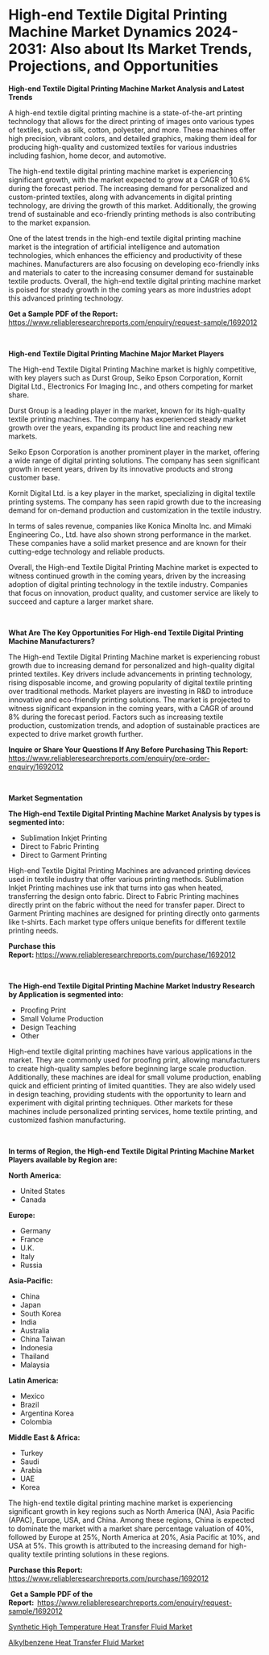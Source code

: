 <p><h1>High-end Textile Digital Printing Machine Market Dynamics 2024-2031: Also about Its Market Trends, Projections, and Opportunities</h1></p><p><strong>High-end Textile Digital Printing Machine Market Analysis and Latest Trends</strong></p>
<p><p>A high-end textile digital printing machine is a state-of-the-art printing technology that allows for the direct printing of images onto various types of textiles, such as silk, cotton, polyester, and more. These machines offer high precision, vibrant colors, and detailed graphics, making them ideal for producing high-quality and customized textiles for various industries including fashion, home decor, and automotive.</p><p>The high-end textile digital printing machine market is experiencing significant growth, with the market expected to grow at a CAGR of 10.6% during the forecast period. The increasing demand for personalized and custom-printed textiles, along with advancements in digital printing technology, are driving the growth of this market. Additionally, the growing trend of sustainable and eco-friendly printing methods is also contributing to the market expansion.</p><p>One of the latest trends in the high-end textile digital printing machine market is the integration of artificial intelligence and automation technologies, which enhances the efficiency and productivity of these machines. Manufacturers are also focusing on developing eco-friendly inks and materials to cater to the increasing consumer demand for sustainable textile products. Overall, the high-end textile digital printing machine market is poised for steady growth in the coming years as more industries adopt this advanced printing technology.</p></p>
<p><strong>Get a Sample PDF of the Report:&nbsp;</strong> <a href="https://www.reliableresearchreports.com/enquiry/request-sample/1692012">https://www.reliableresearchreports.com/enquiry/request-sample/1692012</a></p>
<p>&nbsp;</p>
<p><strong>High-end Textile Digital Printing Machine Major Market Players</strong></p>
<p><p>The High-end Textile Digital Printing Machine market is highly competitive, with key players such as Durst Group, Seiko Epson Corporation, Kornit Digital Ltd., Electronics For Imaging Inc., and others competing for market share.</p><p>Durst Group is a leading player in the market, known for its high-quality textile printing machines. The company has experienced steady market growth over the years, expanding its product line and reaching new markets.</p><p>Seiko Epson Corporation is another prominent player in the market, offering a wide range of digital printing solutions. The company has seen significant growth in recent years, driven by its innovative products and strong customer base.</p><p>Kornit Digital Ltd. is a key player in the market, specializing in digital textile printing systems. The company has seen rapid growth due to the increasing demand for on-demand production and customization in the textile industry.</p><p>In terms of sales revenue, companies like Konica Minolta Inc. and Mimaki Engineering Co., Ltd. have also shown strong performance in the market. These companies have a solid market presence and are known for their cutting-edge technology and reliable products.</p><p>Overall, the High-end Textile Digital Printing Machine market is expected to witness continued growth in the coming years, driven by the increasing adoption of digital printing technology in the textile industry. Companies that focus on innovation, product quality, and customer service are likely to succeed and capture a larger market share.</p></p>
<p>&nbsp;</p>
<p><strong>What Are The Key Opportunities For High-end Textile Digital Printing Machine Manufacturers?</strong></p>
<p><p>The High-end Textile Digital Printing Machine market is experiencing robust growth due to increasing demand for personalized and high-quality digital printed textiles. Key drivers include advancements in printing technology, rising disposable income, and growing popularity of digital textile printing over traditional methods. Market players are investing in R&D to introduce innovative and eco-friendly printing solutions. The market is projected to witness significant expansion in the coming years, with a CAGR of around 8% during the forecast period. Factors such as increasing textile production, customization trends, and adoption of sustainable practices are expected to drive market growth further.</p></p>
<p><strong>Inquire or Share Your Questions If Any Before Purchasing This Report:</strong> <a href="https://www.reliableresearchreports.com/enquiry/pre-order-enquiry/1692012">https://www.reliableresearchreports.com/enquiry/pre-order-enquiry/1692012</a></p>
<p>&nbsp;</p>
<p><strong>Market Segmentation</strong></p>
<p><strong>The High-end Textile Digital Printing Machine Market Analysis by types is segmented into:</strong></p>
<p><ul><li>Sublimation Inkjet Printing</li><li>Direct to Fabric Printing</li><li>Direct to Garment Printing</li></ul></p>
<p><p>High-end Textile Digital Printing Machines are advanced printing devices used in textile industry that offer various printing methods. Sublimation Inkjet Printing machines use ink that turns into gas when heated, transferring the design onto fabric. Direct to Fabric Printing machines directly print on the fabric without the need for transfer paper. Direct to Garment Printing machines are designed for printing directly onto garments like t-shirts. Each market type offers unique benefits for different textile printing needs.</p></p>
<p><strong>Purchase this Report:&nbsp;</strong><a href="https://www.reliableresearchreports.com/purchase/1692012">https://www.reliableresearchreports.com/purchase/1692012</a></p>
<p>&nbsp;</p>
<p><strong>The High-end Textile Digital Printing Machine Market Industry Research by Application is segmented into:</strong></p>
<p><ul><li>Proofing Print</li><li>Small Volume Production</li><li>Design Teaching</li><li>Other</li></ul></p>
<p><p>High-end textile digital printing machines have various applications in the market. They are commonly used for proofing print, allowing manufacturers to create high-quality samples before beginning large scale production. Additionally, these machines are ideal for small volume production, enabling quick and efficient printing of limited quantities. They are also widely used in design teaching, providing students with the opportunity to learn and experiment with digital printing techniques. Other markets for these machines include personalized printing services, home textile printing, and customized fashion manufacturing.</p></p>
<p>&nbsp;</p>
<p><strong>In terms of Region, the High-end Textile Digital Printing Machine Market Players available by Region are:</strong></p>
<p>
    <p> <strong> North America: </strong>
        <ul>
            <li>United States</li>
            <li>Canada</li>
        </ul>
        </p> 
    <p> <strong> Europe: </strong>
        <ul>
            <li>Germany</li>
            <li>France</li>
            <li>U.K.</li>
            <li>Italy</li>
            <li>Russia</li>
        </ul>
        </p> 
    <p> <strong> Asia-Pacific: </strong>
        <ul>
            <li>China</li>
            <li>Japan</li>
            <li>South Korea</li>
            <li>India</li>
            <li>Australia</li>
            <li>China Taiwan</li>
            <li>Indonesia</li>
            <li>Thailand</li>
            <li>Malaysia</li>
        </ul>
        </p> 
    <p> <strong> Latin America: </strong>
        <ul>
            <li>Mexico</li>
            <li>Brazil</li>
            <li>Argentina Korea</li>
            <li>Colombia</li>
        </ul>
        </p> 
    <p> <strong> Middle East & Africa: </strong>
        <ul>
            <li>Turkey</li>
            <li>Saudi</li>
            <li>Arabia</li>
            <li>UAE</li>
            <li>Korea</li>
        </ul>
    </p>
    </p>
<p><p>The high-end textile digital printing machine market is experiencing significant growth in key regions such as North America (NA), Asia Pacific (APAC), Europe, USA, and China. Among these regions, China is expected to dominate the market with a market share percentage valuation of 40%, followed by Europe at 25%, North America at 20%, Asia Pacific at 10%, and USA at 5%. This growth is attributed to the increasing demand for high-quality textile printing solutions in these regions.</p></p>
<p><strong>Purchase this Report: </strong><a href="https://www.reliableresearchreports.com/purchase/1692012">https://www.reliableresearchreports.com/purchase/1692012</a></p>
<p>&nbsp;<strong>Get a Sample PDF of the Report:&nbsp;&nbsp;</strong><a href="https://www.reliableresearchreports.com/enquiry/request-sample/1692012">https://www.reliableresearchreports.com/enquiry/request-sample/1692012</a></p>
<p><strong></strong></p>
<p><p><a href="https://issuu.com/reportprime-2/docs/synthetic-high-temperature-heat-transfer-fluid-mar">Synthetic High Temperature Heat Transfer Fluid Market</a></p><p><a href="https://issuu.com/reportprime-2/docs/alkylbenzene-heat-transfer-fluid-market-size-2030.">Alkylbenzene Heat Transfer Fluid Market</a></p></p>
